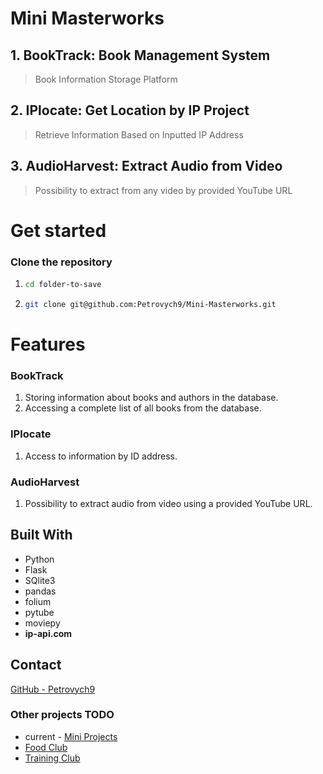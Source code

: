 # Mini Masterworks


## 1. BookTrack: Book Management System
> Book Information Storage Platform

## 2. IPlocate: Get Location by IP Project
> Retrieve Information Based on Inputted IP Address

## 3. AudioHarvest: Extract Audio from Video
> Possibility to extract from any video by provided YouTube URL

# Get started
### Clone the repository

1.
   ```sh
   cd folder-to-save
      ```
2. 
   ```sh
   git clone git@github.com:Petrovych9/Mini-Masterworks.git
   ```

# Features
### BookTrack
1. Storing information about books and authors in the database.
2. Accessing a complete list of all books from the database.

### IPlocate
1. Access to information by ID address.

### AudioHarvest
1. Possibility to extract audio from video using a provided YouTube URL.

## Built With 
- Python
- Flask
- SQlite3
- pandas
- folium
- pytube
- moviepy
- **ip-api.com**

## Contact
[GitHub - Petrovych9](https://github.com/Petrovych9)

### Other projects TODO

- current - [Mini Projects](https://github.com/Petrovych9/Mini-Masterworks)
- [Food Club](https://github.com/Petrovych9/Food-Club)
- [Training Club]()
